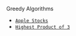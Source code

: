 Greedy Algorithms

- [`Apple Stocks`](./Apple_Stocks/)
- [`Highest Product of 3`](./Highest_Product_of_3/)

